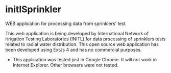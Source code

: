 initlSprinkler
==============

WEB application for processing data from sprinklers' test

This web application is being developed by International Network of Irrigation Testing Laboratories (INITL) for data processing of sprinklers tests related to radial water distribution.
This open source web application has been developed using ExtJs 4 and has no commercial purposes.
* This application was tested just in Google Chrome. It will not work in Internet Explorer. Other browsers were not tested.
